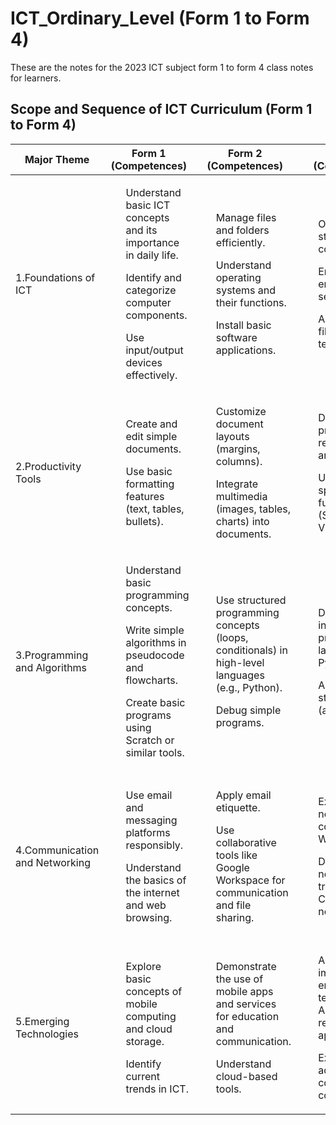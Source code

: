# ICT_Ordinary_Level (Form 1 to Form 4)
These are the notes for the 2023 ICT subject form 1 to form 4 class notes for learners.

## Scope and Sequence of ICT Curriculum (Form 1 to Form 4)

<table>
  <thead>
    <tr class="header">
      <th>Major Theme</th>
      <th>Form 1 (Competences)</th>
      <th>Form 2 (Competences)</th>
      <th>Form 3 (Competences)</th>
      <th>Form 4 (Competences)</th>
    </tr>
  </thead>
  <tbody>
    <tr class="odd">
      <td>1.Foundations of ICT</td>
      <td>
        <ol>Understand basic ICT concepts and its importance in daily life.</ol>
        <ol>Identify and categorize computer components.</ol>
        <ol>Use input/output devices effectively.</ol>
      </td>
      <td>
          <ol>Manage files and folders efficiently.</ol>
          <ol>Understand operating systems and their functions.</ol>
          <ol>Install basic software applications.</ol></td>
          <td>
          <ol>Optimize file storage with compression.</ol>
          <ol>Encrypt files to enhance security.</ol>
          <ol>Apply advanced file organization techniques.</ol></td>
      <td> 
          <ol>Implement system troubleshooting techniques.</ol>
          <ol>Install and configure advanced operating systems.</ol>
          <ol>Ensure system security and efficiency.</ol></td>
    </tr>
    <tr class="even">
      <td>2.Productivity Tools</td>
      <td>
          <ol>Create and edit simple documents.</ol> 
          <ol>Use basic formatting features (text, tables, bullets).</ol>
      </td>
      <td>
          <ol>Customize document layouts (margins, columns).</ol> 
          <ol>Integrate multimedia (images, tables, charts) into documents.</ol> 
          </td>
      <td>
          <ol>Design professional reports, flyers, and newsletters.</ol>
          <ol>Using advanced spreadsheet functions (SUMIF, VLOOKUP).</ol> 
      </td>
      <td>
      <ol>Automate document processes using macros.</ol> 
          <ol>Analyze complex datasets using advanced spreadsheet tools.</ol> 
          </td>
    </tr>
     <tr class="even">
      <td>3.Programming and Algorithms</td>
      <td>
          <ol>Understand basic programming concepts.</ol>
          <ol>Write simple algorithms in pseudocode and flowcharts.</ol> 
          <ol>Create basic programs using Scratch or similar tools.</ol>
      </td>
      <td> 
          <ol>Use structured programming concepts (loops, conditionals) in high-level languages (e.g., Python).</ol> 
          <ol>Debug simple programs.</ol>
      </td>
      <td>
          <ol>Develop intermediatelevel programs using languages like Python or Java.</ol>
          <ol>Apply data structures (arrays, lists).</ol>
      </td>
      <td>
          <ol>Create advanced software solutions for real-world problems.</ol>
          <ol>Use object-oriented programming concepts</ol>
      </td>
        </tr>
          <tr class="even">
     <td>4.Communication and Networking</td>
      <td>
          <ol>Use email and messaging platforms responsibly.</ol>
          <ol>Understand the basics of the internet and web browsing.</ol> 
      </td>
          <td>
            <ol>Apply email etiquette.</ol>
            <ol>Use collaborative tools like Google Workspace for communication and file sharing.</ol>
          </td>
      <td>
          <ol>Explain networking concepts (LAN, WAN, IP).</ol> 
          <ol>Demonstrate network troubleshooting.- Configure basic networks.</ol> 
      </td>
      <td>
          <ol>Design and manage complex network systems.</ol>
          <ol>Apply cybersecurity principles to ensure safe network operations.</ol>
      </td>
    </tr>
     <tr class="even">
      <td>5.Emerging Technologies</td>
      <td>
          <ol>Explore basic concepts of mobile computing and cloud storage.</ol>
          <ol>Identify current trends in ICT.</ol>
  </td>
      <td>
          <ol>Demonstrate the use of mobile apps and services for education and communication.</ol>
          <ol>Understand cloud-based tools.</ol>
  </td>
      <td>
          <ol>Analyze the impact of emerging technologies like AI and IoT in reallife applications.</ol>
          <ol>Exploring advanced mobile computing concepts.</ol>
  </td>
      <td>
          <ol>Develop solutions using emerging technologies.</ol>
          <ol>Demonstrate practical applications of AI, IoT, and blockchain.</ol>
      </td>
    </tr>
  </tbody>
</table>

